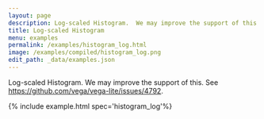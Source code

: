 ```yaml
---
layout: page
description: Log-scaled Histogram.  We may improve the support of this. See https://github.com/vega/vega-lite/issues/4792.
title: Log-scaled Histogram
menu: examples
permalink: /examples/histogram_log.html
image: /examples/compiled/histogram_log.png
edit_path: _data/examples.json
---
```


Log-scaled Histogram.  We may improve the support of this. See https://github.com/vega/vega-lite/issues/4792.

{% include example.html spec='histogram_log'%}
